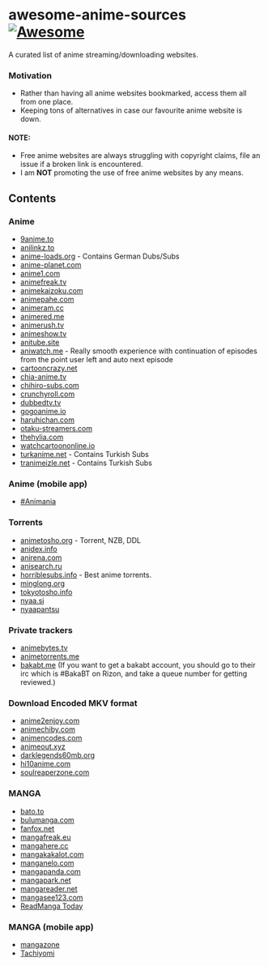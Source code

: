 # awesome-anime-sources [![Awesome](https://cdn.rawgit.com/sindresorhus/awesome/d7305f38d29fed78fa85652e3a63e154dd8e8829/media/badge.svg)](https://github.com/sindresorhus/awesome)

A curated list of anime streaming/downloading websites.

### Motivation

* Rather than having all anime websites bookmarked, access them all from one place.
* Keeping tons of alternatives in case our favourite anime website is down.


#### NOTE:

* Free anime websites are always struggling with copyright claims, file an issue if a broken link is encountered.
* I am **NOT** promoting the use of free anime websites by any means.


## Contents

### Anime

* [9anime.to](https://www2.9anime.to/)
* [anilinkz.to](http://anilinkz.to/)
* [anime-loads.org](https://www.anime-loads.org/) - Contains German Dubs/Subs
* [anime-planet.com](https://www.anime-planet.com/)
* [anime1.com](http://www.anime1.com/)
* [animefreak.tv](http://www.animefreak.tv/)
* [animekaizoku.com](https://animekaizoku.com/)
* [animepahe.com](https://animepahe.com/)
* [animeram.cc](https://ww2.animeram.cc/)
* [animered.me](http://animered.me/)
* [animerush.tv](http://www.animerush.tv/)
* [animeshow.tv](http://animeshow.tv/)
* [anitube.site](https://www.anitube.site/)
* [aniwatch.me](https://aniwatch.me/) - Really smooth experience with continuation of episodes from the point user left and auto next episode
* [cartooncrazy.net](http://ww1.cartooncrazy.net/)
* [chia-anime.tv](http://www.chia-anime.tv/)
* [chihiro-subs.com](https://chihiro-subs.com/)
* [crunchyroll.com](http://www.crunchyroll.com/)
* [dubbedtv.tv](http://www.dubbedtv.tv/)
* [gogoanime.io](https://www1.gogoanime.sh/)
* [haruhichan.com](http://haruhichan.com/)
* [otaku-streamers.com](https://otaku-streamers.com/)
* [thehylia.com](https://anime.thehylia.com/)
* [watchcartoononline.io](https://www.watchcartoononline.io/)
* [turkanime.net](https://turkanime.net/) - Contains Turkish Subs
* [tranimeizle.net](https://tranimeizle.net) - Contains Turkish Subs

### Anime (mobile app)
* [#Animania](http://www.mobi24.net/#anime)

### Torrents
* [animetosho.org](https://animetosho.org) - Torrent, NZB, DDL
* [anidex.info](https://anidex.info/)
* [anirena.com](https://www.anirena.com/)
* [anisearch.ru](https://anisearch.ru/)
* [horriblesubs.info](http://horriblesubs.info/) - Best anime torrents.
* [minglong.org](http://tracker.minglong.org:8080/)
* [tokyotosho.info](https://www.tokyotosho.info/)
* [nyaa.si](https://nyaa.si/)
* [nyaapantsu](https://nyaa.pantsu.cat/)

### Private trackers

 * [animebytes.tv](https://animebytes.tv/)
 * [animetorrents.me](https://animetorrents.me/)
 * [bakabt.me](https://bakabt.me) (If you want to get a bakabt account, you should go to their irc which is #BakaBT on Rizon, and take a queue number for getting reviewed.)


### Download Encoded MKV format

* [anime2enjoy.com](http://anime2enjoy.com/)
* [animechiby.com](http://www.animechiby.com/)
* [animencodes.com](http://animencodes.com)
* [animeout.xyz](https://www.animeout.xyz/)
* [darklegends60mb.org](http://www.darklegends60mb.org/)
* [hi10anime.com](http://hi10anime.com/)
* [soulreaperzone.com](http://www.soulreaperzone.com/)

### MANGA

* [bato.to](http://bato.to/)
* [bulumanga.com](http://bulumanga.com/)
* [fanfox.net](https://fanfox.net/)
* [mangafreak.eu](http://mangafreak.eu/)
* [mangahere.cc](https://mangahere.cc/)
* [mangakakalot.com](http://mangakakalot.com/)
* [manganelo.com](https://manganelo.com/)
* [mangapanda.com](http://www.mangapanda.com/)
* [mangapark.net](http://mangapark.net/)
* [mangareader.net](http://www.mangareader.net/)
* [mangasee123.com](https://mangasee123.com/)
* [ReadManga Today](https://www.readmng.com/)

### MANGA (mobile app)
* [mangazone](https://play.google.com/store/apps/details?id=com.ng.mangazone&hl=en)
* [Tachiyomi](https://github.com/inorichi/tachiyomi)
